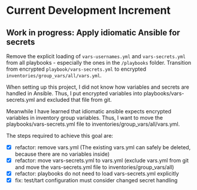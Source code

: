 # Current Development Increment

## Work in progress: Apply idiomatic Ansible for secrets

Remove the explicit loading of `vars-usernames.yml` and `vars-secrets.yml` from all playbooks - especially the ones in the `/playbooks` folder. Transition from encrypted `playbook/vars-secrets.yml` to encrypted `inventories/group_vars/all/vars.yml`.

When setting up this project, I did not know how variables and secrets are handled in Ansible. Thus, I put encrypted variables into playbooks/vars-secrets.yml and excluded that file from git.

Meanwhile I have learned that idiomatic ansible expects encrypted variables in inventory group variables. Thus, I want to move the playbooks/vars-secrets.yml file to inventories/group_vars/all/vars.yml.

The steps required to achieve this goal are:

- [x] refactor: remove vars.yml (The existing vars.yml can safely be deleted, because there are no variables inside)
- [x] refactor: move vars-secrets.yml to vars.yml (exclude vars.yml from git and move the vars-secrets.yml file to inventories/group_vars/all)
- [x] refactor: playbooks do not need to load vars-secrets.yml explicitly
- [x] fix: test/tart configuration must consider changed secret handling
